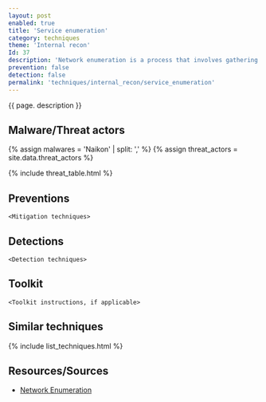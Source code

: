 ```yaml
---
layout: post
enabled: true
title: 'Service enumeration'
category: techniques
theme: 'Internal recon'
Id: 37
description: 'Network enumeration is a process that involves gathering information about a network such as the hosts, connected devices, along with usernames, group information and related data.'
prevention: false
detection: false
permalink: 'techniques/internal_recon/service_enumeration'
---
```

{{ page. description }}

## Malware/Threat actors

<!-- Threat actors table -->
{% assign malwares = 'Naikon' | split: ',' %}
{% assign threat_actors = site.data.threat_actors %}

{% include threat_table.html %}

## Preventions

`<Mitigation techniques>`

## Detections

`<Detection techniques>`

## Toolkit

`<Toolkit instructions, if applicable>`

## Similar techniques

{% include list_techniques.html %}


## Resources/Sources

* [Network Enumeration](https://www.techopedia.com/definition/25405/network-enumeration)
